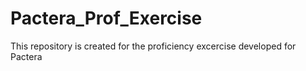 Pactera_Prof_Exercise
=====================

This repository is created for the proficiency excercise developed for Pactera
